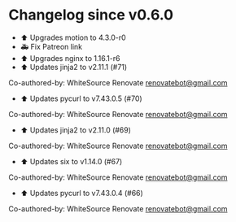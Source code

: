 # Changelog since v0.6.0
- :arrow_up: Upgrades motion to 4.3.0-r0 
- :ambulance: Fix Patreon link 
- :arrow_up: Upgrades nginx to 1.16.1-r6 
- :arrow_up: Updates jinja2 to v2.11.1 (#71)

Co-authored-by: WhiteSource Renovate <renovatebot@gmail.com> 
- :arrow_up: Updates pycurl to v7.43.0.5 (#70)

Co-authored-by: WhiteSource Renovate <renovatebot@gmail.com> 
- :arrow_up: Updates jinja2 to v2.11.0 (#69)

Co-authored-by: WhiteSource Renovate <renovatebot@gmail.com> 
- :arrow_up: Updates six to v1.14.0 (#67)

Co-authored-by: WhiteSource Renovate <renovatebot@gmail.com> 
- :arrow_up: Updates pycurl to v7.43.0.4 (#66)

Co-authored-by: WhiteSource Renovate <renovatebot@gmail.com> 
